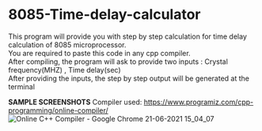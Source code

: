 # 8085-Time-delay-calculator
This program will provide you with step by step calculation for time delay calculation of 8085 microprocessor.                                                                     
You are required to paste this code in any cpp compiler.                                                                                                                           
After compiling, the program will ask to provide two inputs : Crystal frequency(MHZ) ,  Time delay(sec)                                                                             
After providing the inputs, the step by step output will be generated at the terminal

**SAMPLE SCREENSHOTS**
Compiler used: https://www.programiz.com/cpp-programming/online-compiler/
![Online C++ Compiler - Google Chrome 21-06-2021 15_04_07](https://user-images.githubusercontent.com/70472882/122740816-fa8c5300-d2a1-11eb-9c49-3b22700efcdf.png)

